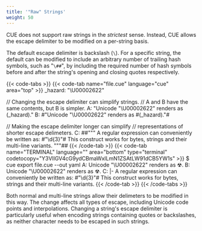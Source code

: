 ```yaml
---
title: '"Raw" Strings'
weight: 50
---
```


CUE does not support raw strings in the *strictest* sense.
Instead,
CUE allows the escape delimiter to be modified on a per-string basis.

The default escape delimiter is backslash (`\`).
For a specific string, the default can be modified to include
an arbitrary number of trailing hash symbols, such as "`\##`",
by including the required number of hash symbols before and after the string's
opening and closing quotes respectively.

{{< code-tabs >}}
{{< code-tab name="file.cue" language="cue" area="top" >}}
_hazard: "\U00002622"

// Changing the escape delimiter can simplify strings.
// A and B have the same contents, but B is simpler.
A: "Unicode \"\\U00002622\" renders as \(_hazard)."
B: #"Unicode "\U00002622" renders as \#(_hazard)."#

// Making the escape delimiter longer can simplify
// representations of shorter escape delimeters.
C: ##"""
	A regular expression can conveniently be written as:
	    #"\d{3}"#
	This construct works for bytes, strings and their multi-line variants.
	"""##
{{< /code-tab >}}
{{< code-tab name="TERMINAL" language="" area="bottom" type="terminal" codetocopy="Y3VlIGV4cG9ydCBmaWxlLmN1ZSAtLW91dCB5YW1s" >}}
$ cue export file.cue --out yaml
A: Unicode "\U00002622" renders as ☢.
B: Unicode "\U00002622" renders as ☢.
C: |-
  A regular expression can conveniently be written as:
      #"\d{3}"#
  This construct works for bytes, strings and their multi-line variants.
{{< /code-tab >}}
{{< /code-tabs >}}

Both normal and multi-line strings allow their delimeters to be modified in this way.
The change affects all types of escape, including Unicode code points and interpolations.
Changing a string's escape delimiter is particularly useful when encoding
strings containing quotes or backslashes, as neither character needs to be
escaped in such strings.
